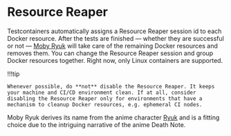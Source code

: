 # Resource Reaper

Testcontainers automatically assigns a Resource Reaper session id to each Docker resource. After the tests are finished — whether they are successful or not — [Moby Ryuk](https://github.com/testcontainers/moby-ryuk) will take care of the remaining Docker resources and removes them. You can change the Resource Reaper session and group Docker resources together. Right now, only Linux containers are supported.

!!!tip

    Whenever possible, do **not** disable the Resource Reaper. It keeps your machine and CI/CD environment clean. If at all, consider disabling the Resource Reaper only for environments that have a mechanism to cleanup Docker resources, e.g. ephemeral CI nodes.

Moby Ryuk derives its name from the anime character [Ryuk](https://en.wikipedia.org/wiki/Ryuk_(Death_Note)) and is a fitting choice due to the intriguing narrative of the anime Death Note.

<!-- ## Examples

Creates a scoped Resource Reaper and assigns its session id to a container (Docker resource). The container is no longer tracked by the default Resource Reaper.

```csharp
var resourceReaper = await ResourceReaper.GetAndStartNewAsync()
  .ConfigureAwait(false);

await new ContainerBuilder()
  .WithImage("alpine")
  .WithResourceReaperSessionId(resourceReaper.SessionId)
  .Build()
  .StartAsync()
  .ConfigureAwait(false);
```

!!!warning

    Testcontainers for .NET assigns a default session id. You do not have to override the Resource Reaper session id usually. -->
